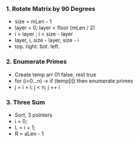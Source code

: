 ### 1. Rotate Matrix by 90 Degrees
* size = mLen - 1
* layer = 0; layer < floor (mLen / 2)
* i = layer ; i < size - layer
* layer, i, size - layer, size - i 
* top. right. bot. left.  

### 2. Enumerate Primes
* Create temp arr 01 false, rest true
* for (i=0...n) -> if (temp[i]) then enumerate primes 
* j = i + i; j < n; j ++ i

### 3. Three Sum
* Sort, 3 pointers
* i = 0; 
* L = i + 1; 
* R = aLen - 1